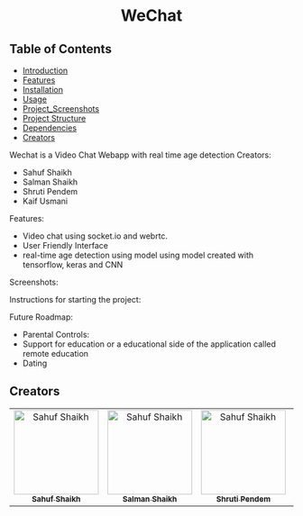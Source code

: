 # <p align="center">WeChat</p>
## Table of Contents
- [Introduction](#introduction)
- [Features](#features)
- [Installation](#installation)
- [Usage](#usage)
- [Project_Screenshots](#Project-Screenshots)
- [Project Structure](#project-structure)
- [Dependencies](#dependencies)
- [Creators](#creators)

Wechat is a Video Chat Webapp with real time age detection
Creators:
* Sahuf Shaikh
* Salman Shaikh
* Shruti Pendem
* Kaif Usmani

Features:
* Video chat using socket.io and webrtc.
* User Friendly Interface
* real-time age detection using model using model created with tensorflow, keras and CNN

Screenshots:



Instructions for starting the project:



Future Roadmap:
* Parental Controls:
* Support for education or a educational side of the application called remote education
* Dating


## Creators

<table align="center">
  <tr>
    <td align="center">
    <a href="https://github.com/sahuf2003" target="_black">
    <img src="https://github.com/sahuf2003.png" width="150px;" alt="Sahuf Shaikh"/>
    <br />
    <sub><b>Sahuf Shaikh</b></sub></a>
    </td>
        <td align="center">
    <a href="https://github.com/TechSmith90210" target="_black">
    <img src="https://github.com/TechSmith90210.png" width="150px;" alt="Sahuf Shaikh"/>
    <br />
    <sub><b>Salman Shaikh</b></sub></a>
    </td>
        <td align="center">
    <a href="https://github.com/shrutipendem112" target="_black">
    <img src="https://github.com/shrutipendem112.png" width="150px;" alt="Sahuf Shaikh"/>
    <br />
    <sub><b>Shruti Pendem</b></sub></a>
    </td>    
    <td align="center">
    <a href="https://github.com/kaif178" target="_black">
    <img src="https://github.com/kaif178.png" width="150px;" alt="Sahuf Shaikh"/>
    <br />
    <sub><b>Kaif Shaikh</b></sub></a>
    </td>
    
  </tr>
 </table>
